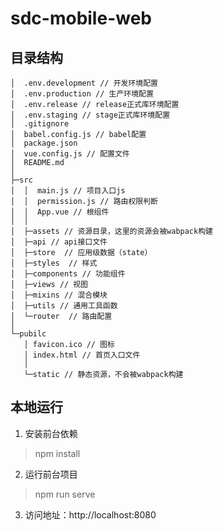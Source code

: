 # sdc-mobile-web

## 目录结构

```
│  .env.development // 开发环境配置
│  .env.production // 生产环境配置
│  .env.release // release正式库环境配置
│  .env.staging // stage正式库环境配置
│  .gitignore
│  babel.config.js // babel配置
│  package.json
│  vue.config.js // 配置文件
│  README.md
│
├─src
│  │  main.js // 项目入口js
│  │  permission.js // 路由权限判断
│  │  App.vue // 根组件
│  │
│  ├─assets // 资源目录，这里的资源会被wabpack构建
│  ├─api // api接口文件
│  ├─store  // 应用级数据（state）
│  ├─styles  // 样式
│  ├─components // 功能组件
│  ├─views // 视图
│  ├─mixins // 混合模块
│  ├─utils // 通用工具函数
│  └─router  // 路由配置
│
└─pubilc
   │ favicon.ico // 图标
   │ index.html // 首页入口文件
   │  
   └─static // 静态资源，不会被wabpack构建
```

## 本地运行
1. 安装前台依赖
> npm install
2. 运行前台项目
> npm run serve
3. 访问地址：http://localhost:8080
